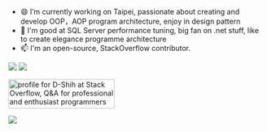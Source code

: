 - 😄 I’m currently working on Taipei, passionate about creating and develop OOP，AOP program architecture, enjoy in design pattern
- 🌱 I'm good at SQL Server performance tuning, big fan on .net stuff, like to create elegance programme architecture
- 📫 I'm an open-source, StackOverflow contributor.

<p float="left">
  <img src="https://github-readme-stats.vercel.app/api?username=isdaniel&show_icons=true&icon_color=CE1D2D&text_color=718096&bg_color=ffffff&count_private=true" />
  <img src="https://github-readme-stats.vercel.app/api/top-langs/?username=isdaniel&layout=compact" /> 
</p>

<a href="https://stackoverflow.com/users/5176071/d-shih"><img alt="profile for D-Shih at Stack Overflow, Q&amp;A for professional and enthusiast programmers" height="58" src="https://stackoverflow.com/users/flair/5176071.png?theme=dark" title="profile for D-Shih at Stack Overflow, Q&amp;A for professional and enthusiast programmers" width="208"> </a>

![](https://github-profile-trophy.vercel.app/?username=isdaniel&theme=flat&no-frame=true&margin-w=30)
